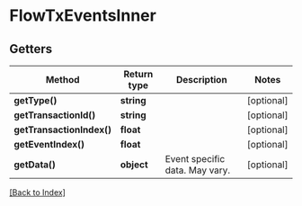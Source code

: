 # FlowTxEventsInner

## Getters

Method | Return type | Description | Notes
------------ | ------------- | ------------- | -------------
**getType()** | **string** |  | [optional]
**getTransactionId()** | **string** |  | [optional]
**getTransactionIndex()** | **float** |  | [optional]
**getEventIndex()** | **float** |  | [optional]
**getData()** | **object** | Event specific data. May vary. | [optional]

[[Back to Index]](../index.md)
